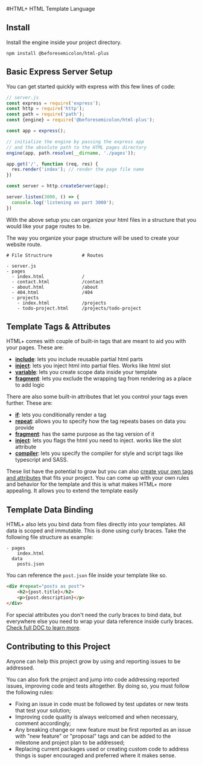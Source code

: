 #HTML+
HTML Template Language


## Install
Install the engine inside your project directory.
```
npm install @beforesemicolon/html-plus
```

## Basic Express Server Setup
You can get started quickly with express with this few lines of code:

```javascript
// server.js
const express = require('express');
const http = require('http');
const path = require('path');
const {engine} = require('@beforesemicolon/html-plus');

const app = express();

// initialize the engine by passing the express app
// and the absolute path to the HTML pages directory
engine(app, path.resolve(__dirname, './pages'));

app.get('/', function (req, res) {
  res.render('index'); // render the page file name
})

const server = http.createServer(app);

server.listen(3000, () => {
  console.log('listening on port 3000');
})
```

With the above setup you can organize your html files in a structure that you would like
your page routes to be. 

The way you organize your page structure will be used to create your website route.
```
# File Structrure           # Routes

- server.js
- pages
  - index.html              /
  - contact.html            /contact
  - about.html              /about
  - 404.html                /404
  - projects
    - index.html            /projects
    - todo-project.html     /projects/todo-project
```

## Template Tags & Attributes
HTML+ comes with couple of built-in tags that are meant to aid you with your pages. These are:

* **[include]()**: lets you include reusable partial html parts
* **[inject]()**: lets you inject html into partial files. Works like html slot
* **[variable]()**: lets you create scope data inside your template
* **[fragment]()**: lets you exclude the wrapping tag from rendering as a place to add logic

There are also some built-in attributes that let you control your tags even further. These are:

* **[if]()**: lets you conditionally render a tag
* **[repeat]()**: allows you to specify how the tag repeats bases on data you provide
* **[fragment]()**: has the same purpose as the tag version of it
* **[inject]()**: lets you flags the html you need to inject. works like the slot attribute
* **[compiler]()**: lets you specify the compiler for style and script tags like typescript and SASS.

These list have the potential to grow but you can also [create your own tags and attributes]()
that fits your project. You can come up with your own rules and behavior for the template and this
is what makes HTML+ more appealing. It allows you to extend the template easily

## Template Data Binding

HTML+ also lets you bind data from files directly into your templates. 
All data is scoped and immutable. This is done using curly braces. Take the following file structure as example:

```
- pages
    index.html
  data
    posts.json
```

You can reference the `post.json` file inside your template like so.

```html
<div #repeat="posts as post">
    <h2>{post.title}</h2>
    <p>{post.description}</p>
</div>
```

For special attributes you don't need the curly braces to bind data, but everywhere else you need to wrap
your data reference inside curly braces. [Check full DOC to learn more]().


## Contributing to this Project
Anyone can help this project grow by using and reporting issues to be addressed.

You can also fork the project and jump into code addressing reported issues, improving code and tests altogether. By doing so, you must follow the following rules:
* Fixing an issue in code must be followed by test updates or new tests that test your solution;
* Improving code quality is always welcomed and when necessary, comment accordingly;
* Any breaking change or new feature must be first reported as an issue with "new feature" or "proposal" tags and can be added to the milestone and project plan to be addressed;
* Replacing current packages used or creating custom code to address things is super encouraged and preferred where it makes sense.